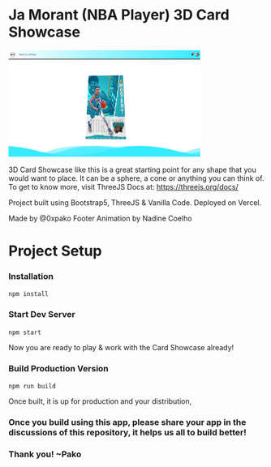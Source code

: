 # Ja Morant (NBA Player) 3D Card Showcase

<img
  src="https://raw.githubusercontent.com/0xpako/Morant-Showcase/main/picturepreview.jpg"
  alt="Preview"
  style="display: inline; width: 75%; height: 75%">

3D Card Showcase like this is a great starting point for any shape that you would want to place. It can be a sphere, a cone or anything you can think of.
To get to know more, visit ThreeJS Docs at: https://threejs.org/docs/

Project built using Bootstrap5, ThreeJS & Vanilla Code.
Deployed on Vercel.

Made by @0xpako
Footer Animation by Nadine Coelho


# Project Setup

### Installation

```
npm install
```

### Start Dev Server

```
npm start
```

Now you are ready to play & work with the Card Showcase already!

### Build Production Version

```
npm run build
```

Once built, it is up for production and your distribution,

### Once you build using this app, please share your app in the discussions of this repository, it helps us all to build better!
### Thank you! ~Pako
